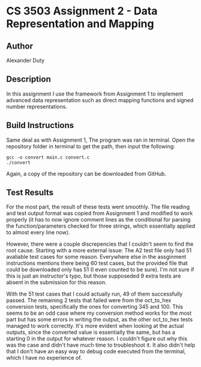 # CS 3503 Assignment 2 - Data Representation and Mapping

## Author
Alexander Duty

## Description
In this assignment I use the framework from Assignment 1 to implement advanced data representation such as direct mapping functions and signed number representations.

## Build Instructions
Same deal as with Assignment 1, The program was ran in terminal. Open the repository folder in terminal to get the path, then input the following:

```
gcc -o convert main.c convert.c
./convert
```

Again, a copy of the repository can be downloaded from GitHub.
 
## Test Results
For the most part, the result of these tests went smoothly. The file reading and test output format was copied from Assignment 1 and modified to work properly (it has to now ignore comment lines as the conditional for parsing the function/parameters checked for three strings, which essentially applied to almost every line now). 

However, there were a couple discrepencies that I couldn't seem to find the root cause. Starting with a more external issue: The A2 test file only had 51 avaliable test cases for some reason. Everywhere else in the assginment instructions mentions there being 60 test cases, but the provided file that could be downloaded only has 51 (I even counted to be sure). I'm not sure if this is just an instructor's typo, but those supposeded 9 extra tests are absent in the submission for this reason.

With the 51 test cases that I could actually run, 49 of them successfully passed. The remaining 2 tests that failed were from the oct_to_hex conversion tests, specifically the ones for converting 345 and 100. This seems to be an odd case where my conversion method works for the most part but has some errors in writing the output, as the other oct_to_hex tests managed to work correctly. It's more evident when looking at the actual outputs, since the converted value is essentially the same, but has a starting 0 in the output for whatever reason. I couldn't figure out why this was the case and didn't have much time to troubleshoot it. It also didn't help that I don't have an easy way to debug code executed from the terminal, which I have no experience of.
